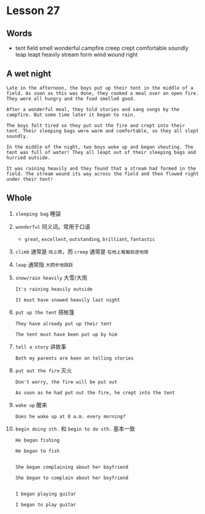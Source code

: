 # Lesson 27

## Words

- tent field smell wonderful campfire creep crept comfortable soundly leap leapt heavily stream form wind wound right

## A wet night

```
Late in the afternoon, the boys put up their tent in the middle of a field. As soon as this was done, they cooked a meal over an open fire. They were all hungry and the food smelled good.

After a wonderful meal, they told stories and sang songs by the campfire. But some time later it began to rain.

The boys felt tired so they put out the fire and crept into their tent. Their sleeping bags were warm and comfortable, so they all slept soundly.

In the middle of the night, two boys woke up and began shouting. The tent was full of water! They all leapt out of their sleeping bags and hurried outside.

It was raining heavily and they found that a stream had formed in the field. The stream wound its way across the field and then flowed right under their tent!
```

## Whole

1. `sleeping bag` 睡袋

2. `wonderful` 同义词。常用于口语

   - `great`, `excellent`, `outstanding`, `brilliant`, `fantastic`

3. `climb` 通常是 `向上爬`，而 `creep` 通常是 `在地上匍匐前进地爬`

4. `leap` 通常指 `大跨步地跳跃`

5. `snow/rain heavily` 大雪/大雨

   ```
   It's raining heavily outside

   It must have snowed heavily last night
   ```

6. `put up the tent` 搭帐篷

   ```
   They have already put up their tent

   The tent must have been put up by him
   ```

7. `tell a story` 讲故事

   ```
   Both my parents are keen on telling stories
   ```

8. `put out the fire` 灭火

   ```
   Don't worry, the fire will be put out

   As soon as he had put out the fire, he crept into the tent
   ```

9. `wake up` 醒来

   ```
   Does he wake up at 8 a.m. every morning?
   ```

10. `begin doing sth.` 和 `begin to do sth.` 基本一致

    ```
    He began fishing

    He began to fish


    She began complaining about her boyfriend

    She began to complain about her boyfriend


    I began playing guitar

    I began to play guitar
    ```
